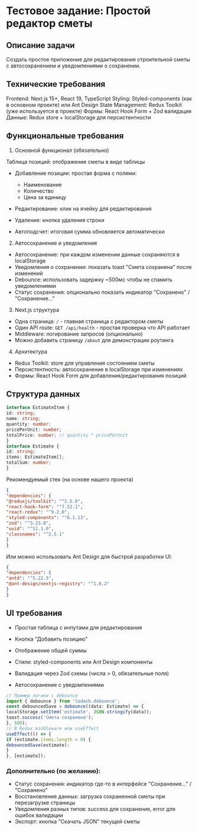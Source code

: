 # Тестовое задание: Простой редактор сметы
## Описание задачи
Создать простое приложение для редактирования строительной сметы с автосохранением и уведомлениями о сохранении.

## Технические требования

Frontend: Next.js 15+, React 19, TypeScript
Styling: Styled-components (как в основном проекте) или Ant Design
State Management: Redux Toolkit (уже используется в проекте)
Формы: React Hook Form + Zod валидация
Данные: Redux store + localStorage для персистентности

## Функциональные требования
1. Основной функционал (обязательно)

Таблица позиций: отображение сметы в виде таблицы
- Добавление позиции: простая форма с полями:

  - Наименование
  - Количество
  - Цена за единицу

- Редактирование: клик на ячейку для редактирования
- Удаление: кнопка удаления строки
- Автоподсчет: итоговая сумма обновляется автоматически

2. Автосохранение и уведомления

- Автосохранение: при каждом изменении данные сохраняются в localStorage
- Уведомления о сохранении: показать toast "Смета сохранена" после изменений
- Debounce: использовать задержку ~500мс чтобы не спамить уведомлениями
- Статус сохранения: опционально показать индикатор "Сохранено" / "Сохранение..."

3. Next.js структура

- Одна страница: `/` - главная страница с редактором сметы
- Один API route: `GET /api/health` - простая проверка что API работает
- Middleware: логирование запросов (опционально)
- Можно добавить страницу `/about` для демонстрации роутинга

4. Архитектура

- Redux Toolkit: store для управления состоянием сметы
- Персистентность: автосохранение в localStorage при изменениях
- Формы: React Hook Form для добавления/редактирования позиций

## Структура данных
```typescript
interface EstimateItem {
id: string;
name: string;
quantity: number;
pricePerUnit: number;
totalPrice: number; // quantity * pricePerUnit
}
interface Estimate {
id: string;
items: EstimateItem[];
totalSum: number;
}
```
Рекомендуемый стек (на основе нашего проекта)
```json
{
"dependencies": {
"@reduxjs/toolkit": "^2.5.0",
"react-hook-form": "^7.52.1",
"react-redux": "^9.2.0",
"styled-components": "^6.1.13",
"zod": "^3.23.8",
"uuid": "^11.1.0",
"classnames": "^2.5.1"
}
}
```
Или можно использовать Ant Design для быстрой разработки UI:
```json
{
"dependencies": {
"antd": "^5.22.5",
"@ant-design/nextjs-registry": "^1.0.2"
}
}
```
## UI требования

- Простая таблица с инпутами для редактирования
- Кнопка "Добавить позицию"
- Отображение общей суммы
- Стили: styled-components или Ant Design компоненты
- Валидация через Zod схемы (числа > 0, обязательные поля)

- Автосохранение с уведомлениями
```typescript
// Пример логики с debounce
import { debounce } from 'lodash.debounce';
const debouncedSave = debounce((data: Estimate) => {
localStorage.setItem('estimate', JSON.stringify(data));
toast.success('Смета сохранена');
}, 500);
// В Redux middleware или useEffect
useEffect(() => {
if (estimate.items.length > 0) {
debouncedSave(estimate);
}
}, [estimate]);
```
### Дополнительно (по желанию):

- Статус сохранения: индикатор где-то в интерфейсе "Сохранение..." / "Сохранено"
- Восстановление данных: загрузка сохраненной сметы при перезагрузке страницы
- Уведомления разных типов: success для сохранения, error для ошибок валидации
- Экспорт: кнопка "Скачать JSON" текущей сметы
